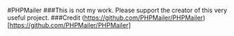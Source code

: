 #PHPMailer
###This is not my work. Please support the creator of this very useful project.
###Credit (https://github.com/PHPMailer/PHPMailer)[https://github.com/PHPMailer/PHPMailer]
